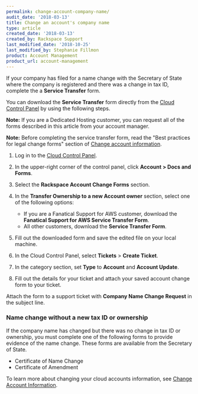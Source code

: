 ```yaml
---
permalink: change-account-company-name/
audit_date: '2018-03-13'
title: Change an account's company name
type: article
created_date: '2018-03-13'
created_by: Rackspace Support
last_modified_date: '2018-10-25'
last_modified_by: Stephanie Fillmon
product: Account Management
product_url: account-management
---
```


If your company has filed for a name change with the Secretary of State
where the company is registered and there was a change in tax ID,
complete the a **Service Transfer** form.

You can download the **Service Transfer** form directly from
the [Cloud Control Panel](https://login.rackspace.com/) by using the following steps.

**Note:** If you are a Dedicated Hosting customer, you can request all of the forms described in this article from your account manager.


**Note:** Before completing the service transfer form, read the "Best practices for legal change forms" section of [Change account information](/support/how-to/change-account-information).

1. Log in to the [Cloud Control Panel](https://login.rackspace.com/).
2. In the upper-right corner of the control panel, click **Account > Docs and Forms**.
3. Select the **Rackspace Account Change Forms** section.
4. In the **Transfer Ownership to a new Account owner** section, select one of the following options:

   - If you are a Fanatical Support for AWS customer, download the **Fanatical Support for AWS Service Transfer Form**.
   - All other customers, download the **Service Transfer Form**.

5. Fill out the downloaded form and save the edited file on your local machine.
6. In the Cloud Control Panel, select **Tickets** > **Create Ticket**.
7. In the category section, set **Type** to **Account** and **Account Update**.
8. Fill out the details for your ticket and attach your saved account change form to your ticket.

Attach the form to a support ticket with **Company Name Change
Request** in the subject line.

### Name change without a new tax ID or ownership

If the company name has changed but there was no change in tax ID or
ownership, you must complete one of the following forms to provide
evidence of the name change. These forms are available from the Secretary of State.

- Certificate of Name Change
- Certificate of Amendment

To learn more about changing your cloud accounts information, see
[Change Account Information](/support/how-to/change-account-information).
